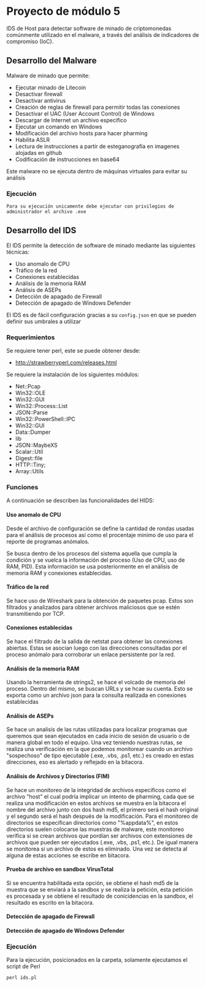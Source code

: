 # Proyecto de módulo 5
IDS de Host para detectar software de minado de criptomonedas comúnmente utilizado en el malware, a través del análisis de indicadores de compromiso (IoC).

## Desarrollo del Malware
Malware de minado que permite:
+ Ejecutar minado de Litecoin
+ Desactivar firewall
+ Desactivar antivirus
+ Creación de reglas de firewall para permitir todas las conexiones 
+ Desactivar el UAC (User Account Control) de Windows 
+ Descargar de Internet un archivo específico 
+ Ejecutar un comando en Windows 
+ Modificación del archivo hosts para hacer pharming 
+ Habilita ASLR
+ Lectura de instrucciones a partir de esteganografía en imagenes alojadas en github
+ Codificación de instrucciones en base64

Este malware no se ejecuta dentro de máquinas virtuales para evitar su análisis

### Ejecución
```
Para su ejecución unicamente debe ejecutar con privilegios de administrador el archivo .exe
```

## Desarrollo del IDS
El IDS permite la detección de software de minado mediante las siguientes técnicas:
+ Uso anomalo de CPU
+ Tráfico de la red
+ Conexiones establecidas
+ Análisis de la memoria RAM
+ Análisis de ASEPs
+ Detección de apagado de Firewall
+ Detección de apagado de Windows Defender

El IDS es de fácil configuración gracias a su `config.json` en que se pueden definir sus umbrales a utilizar

### Requerimientos
Se requiere tener perl, este se puede obtener desde:
+ http://strawberryperl.com/releases.html

Se requiere la instalación de los siguientes módulos:
+ Net::Pcap
+ Win32::OLE
+ Win32::GUI
+ Win32::Process::List
+ JSON::Parse
+ Win32::PowerShell::IPC
+ Win32::GUI
+ Data::Dumper
+ lib
+ JSON::MaybeXS
+ Scalar::Util
+ Digest::file
+ HTTP::Tiny;
+ Array::Utils

### Funciones
A continuación se describen las funcionalidades del HIDS:

#### Uso anomalo de CPU
Desde el archivo de configuración se define la cantidad de rondas usadas para el análisis de procesos así como el procentaje minimo de uso para el reporte de programas anómalos. 

Se busca dentro de los procesos del sistema aquella que cumpla la condición y se vuelca la información del proceso (Uso de CPU, uso de RAM, PID). Esta información se usa posteriormente en el análisis de memoria RAM y conexiones establecidas.

#### Tráfico de la red
Se hace uso de Wireshark para la obtención de paquetes pcap. Estos son filtrados y analizados para obtener archivos maliciosos que se estén transmitiendo por TCP.

#### Conexiones establecidas
Se hace el filtrado de la salida de netstat para obtener las conexiones abiertas. Estas se asocian luego con las direcciones consultadas por el proceso anómalo para corroborar un enlace persistente por la red.

#### Análisis de la memoria RAM
Usando la herramienta de strings2, se hace el volcado de memoria del proceso. Dentro del mismo, se buscan URLs y se hcae su cuenta. Esto se exporta como un archivo json para la consulta realizada en conexiones establecidas


#### Análisis de ASEPs
Se hace un analisis de las rutas utilizadas para localizar programas que queremos que sean ejecutados en cada inicio de sesión de usuario o de manera global en todo el equipo. Una vez teniendo nuestras rutas, se realiza una verificación en la que podemos monitorear cuando un archivo "sospechoso" de tipo ejecutable (.exe, .vbs, .ps1, etc.) es creado en estas direcciones, eso es alertado y reflejado en la bitacora.

#### Análisis de Archivos y Directorios (FIM)
Se hace un monitoreo de la integridad de archivos especificos como el archivo "host" el cual podría implicar un intento de pharming, cada que se realiza una modificación en estos archivos se muestra en la bitacora el nombre del archivo junto con dos hash md5, el primero será el hash original y el segundo será el hash después de la modificación. Para el monitoreo de directorios se especifican directorios como "%appdata%", en estos directorios suelen colocarse las muestras de malware, este monitoreo verifica si se crean archivos que pordían ser archivos con extensiones de archivos que pueden ser ejecutados (.exe, .vbs, .ps1, etc.). De igual manera se monitorea si un archivo de estos es eliminado. Una vez se detecta al alguna de estas acciones se escribe en bitacora.

#### Prueba de archivo en sandbox VirusTotal
Si se encuentra habilitada esta opción, se obtiene el hash md5 de la muestra que se enviará a la sandbox y se realiza la petición, esta petición es procesada y se obtiene el resultado de conicidencias en la sandbox, el resultado es escrito en la bitacora.

#### Detección de apagado de Firewall


#### Detección de apagado de Windows Defender


### Ejecución
Para la ejecución, posicionados en la carpeta, solamente ejecutamos el script de Perl

```
perl ids.pl
```